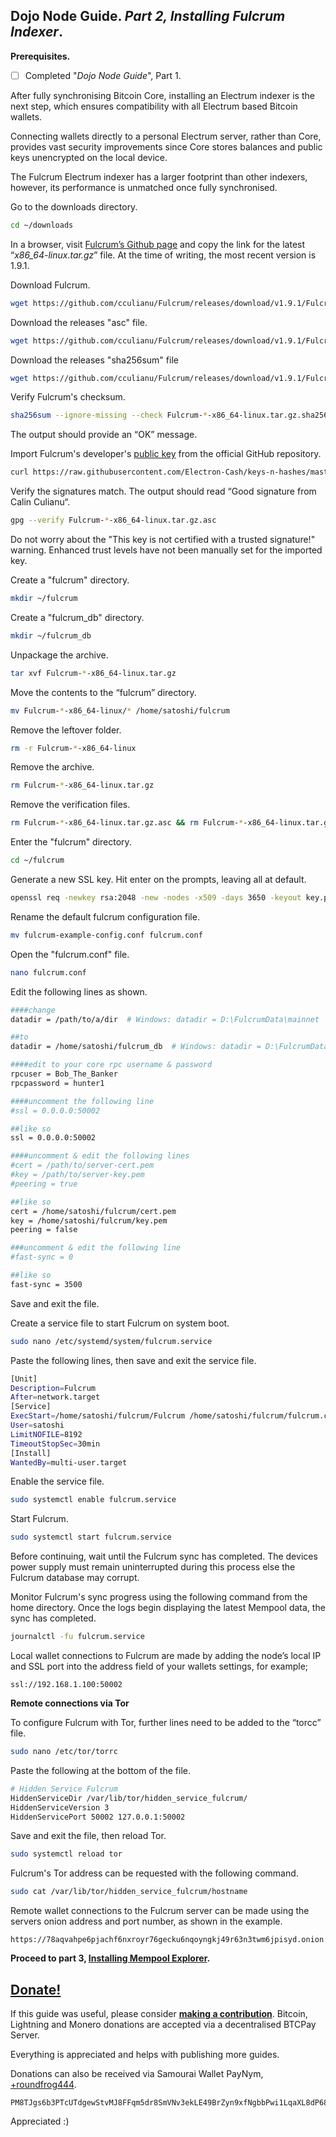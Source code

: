 ## Dojo Node Guide. *Part 2, Installing Fulcrum Indexer*.

**Prerequisites.**
 - [ ] Completed "*Dojo Node Guide*", Part 1.

After fully synchronising Bitcoin Core, installing an Electrum indexer is the next step, which ensures compatibility with all Electrum based Bitcoin wallets.

Connecting wallets directly to a personal Electrum server, rather than Core, provides vast security improvements since Core stores balances and public keys unencrypted on the local device.

The Fulcrum Electrum indexer has a larger footprint than other indexers, however, its performance is unmatched once fully synchronised.

Go to the downloads directory.

```bash
cd ~/downloads
```
In a browser, visit [Fulcrum’s Github page](https://github.com/cculianu/Fulcrum/releases) and copy the link for the latest “_x86_64-linux.tar.gz_” file. At the time of writing, the most recent version is 1.9.1.

Download Fulcrum.

```bash
wget https://github.com/cculianu/Fulcrum/releases/download/v1.9.1/Fulcrum-1.9.1-x86_64-linux.tar.gz
```
Download the releases "asc" file.

```bash
wget https://github.com/cculianu/Fulcrum/releases/download/v1.9.1/Fulcrum-1.9.1-x86_64-linux.tar.gz.asc
```
Download the releases "sha256sum" file

```bash
wget https://github.com/cculianu/Fulcrum/releases/download/v1.9.1/Fulcrum-1.9.1-x86_64-linux.tar.gz.sha256sum
```
Verify Fulcrum's checksum.

```bash
sha256sum --ignore-missing --check Fulcrum-*-x86_64-linux.tar.gz.sha256sum
```
The output should provide an “OK” message.

Import Fulcrum's developer's [public key](https://github.com/Electron-Cash/keys-n-hashes/blob/master/pubkeys/calinkey.txt) from the official GitHub repository.

```bash
curl https://raw.githubusercontent.com/Electron-Cash/keys-n-hashes/master/pubkeys/calinkey.txt | gpg --import
```
Verify the signatures match. The output should read “Good signature from Calin Culianu“.

```bash
gpg --verify Fulcrum-*-x86_64-linux.tar.gz.asc
```
Do not worry about the "This key is not certified with a trusted signature!" warning. Enhanced trust levels have not been manually set for the imported key.

Create a "fulcrum" directory.

```bash
mkdir ~/fulcrum
```
Create a "fulcrum_db" directory.

```bash
mkdir ~/fulcrum_db
```
Unpackage the archive.

```bash
tar xvf Fulcrum-*-x86_64-linux.tar.gz
```
Move the contents to the “fulcrum” directory.

```bash
mv Fulcrum-*-x86_64-linux/* /home/satoshi/fulcrum
```
Remove the leftover folder.

```bash
rm -r Fulcrum-*-x86_64-linux
```
Remove the archive.

```bash
rm Fulcrum-*-x86_64-linux.tar.gz
```
Remove the verification files.

```bash
rm Fulcrum-*-x86_64-linux.tar.gz.asc && rm Fulcrum-*-x86_64-linux.tar.gz.sha256sum
```
Enter the "fulcrum" directory.

```bash
cd ~/fulcrum
```
Generate a new SSL key. Hit enter on the prompts, leaving all at default.

```bash
openssl req -newkey rsa:2048 -new -nodes -x509 -days 3650 -keyout key.pem -out cert.pem
```
Rename the default fulcrum configuration file.

```bash
mv fulcrum-example-config.conf fulcrum.conf
```
Open the "fulcrum.conf" file.

```bash
nano fulcrum.conf
```
Edit the following lines as shown.

```bash
####change
datadir = /path/to/a/dir  # Windows: datadir = D:\FulcrumData\mainnet

##to
datadir = /home/satoshi/fulcrum_db  # Windows: datadir = D:\FulcrumData\mainnet

####edit to your core rpc username & password
rpcuser = Bob_The_Banker
rpcpassword = hunter1

####uncomment the following line
#ssl = 0.0.0.0:50002

##like so
ssl = 0.0.0.0:50002

####uncomment & edit the following lines
#cert = /path/to/server-cert.pem
#key = /path/to/server-key.pem
#peering = true

##like so
cert = /home/satoshi/fulcrum/cert.pem
key = /home/satoshi/fulcrum/key.pem
peering = false

###uncomment & edit the following line
#fast-sync = 0

##like so
fast-sync = 3500
```
Save and exit the file.

Create a service file to start Fulcrum on system boot.

```bash
sudo nano /etc/systemd/system/fulcrum.service
```
Paste the following lines, then save and exit the service file.

```bash
[Unit]
Description=Fulcrum
After=network.target
[Service]
ExecStart=/home/satoshi/fulcrum/Fulcrum /home/satoshi/fulcrum/fulcrum.conf
User=satoshi
LimitNOFILE=8192
TimeoutStopSec=30min
[Install]
WantedBy=multi-user.target
```
Enable the service file.

```bash
sudo systemctl enable fulcrum.service
```
Start Fulcrum.

```bash
sudo systemctl start fulcrum.service
```
Before continuing, wait until the Fulcrum sync has completed. The devices power supply must remain uninterrupted during this process else the Fulcrum database may corrupt.

Monitor Fulcrum's sync progress using the following command from the home directory. Once the logs begin displaying the latest Mempool data, the sync has completed.

```bash
journalctl -fu fulcrum.service
```
Local wallet connections to Fulcrum are made by adding the node’s local IP and SSL port into the address field of your wallets settings, for example;

    ssl://192.168.1.100:50002

**Remote connections via Tor**

To configure Fulcrum with Tor, further lines need to be added to the “torcc” file.

```bash
sudo nano /etc/tor/torrc
```
Paste the following at the bottom of the file.

```bash
# Hidden Service Fulcrum
HiddenServiceDir /var/lib/tor/hidden_service_fulcrum/
HiddenServiceVersion 3
HiddenServicePort 50002 127.0.0.1:50002
```
Save and exit the file, then reload Tor.

```bash
sudo systemctl reload tor
```
Fulcrum's Tor address can be requested with the following command.

```bash
sudo cat /var/lib/tor/hidden_service_fulcrum/hostname
```
Remote wallet connections to the Fulcrum server can be made using the servers onion address and port number, as shown in the example.

    https://78aqvahpe6pjachf6nxroyr76gecku6nqoyngkj49r63n3twm6jpisyd.onion:50002

**Proceed to part 3, [Installing Mempool Explorer](https://github.com/kycfree1/x86-Bitcoin-Node-Guide/blob/main/3.%20Installing%20Mempool%20Explorer.md).**

## [Donate!](https://xxx.kyc3.life/apps/3ATuN1LZXxUoif58iZXuTCfAhmGF/pos)
 If this guide was useful, please consider [**making a contribution**](https://xxx.kyc3.life/apps/3ATuN1LZXxUoif58iZXuTCfAhmGF/pos). Bitcoin, Lightning and Monero donations are accepted via a decentralised BTCPay Server. 

Everything is appreciated and helps with publishing more guides.

Donations can also be received via Samourai Wallet PayNym, [+roundfrog444](https://paynym.is/+roundfrog444).

    PM8TJgs6b3PTcUTdgewStvMJ8FFqm5dr8SmVNv3ekLE49BrZyn9xfNgbbPwi1LqaXL8dP68AQgfdE3YrAZjQqJoE4tnWcTTtJpUXG1hTMfYTQ81pinLg

Appreciated :)
